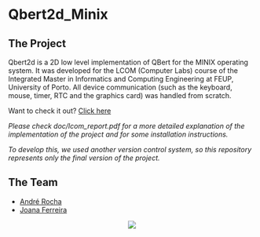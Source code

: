 # Qbert2d_Minix

## The Project


Qbert2d is a 2D low level implementation of QBert for the MINIX operating system. It was developed for the LCOM (Computer Labs) course of the Integrated Master in Informatics and Computing Engineering at FEUP, University of Porto.
All device communication (such as the keyboard, mouse, timer, RTC and the graphics card) was handled from scratch. 

Want to check it out? [Click here](https://youtu.be/8HIFKGhm0Ms)

*Please check doc/lcom_report.pdf for a more detailed explanation of the implementation of the project and for some installation instructions.*

*To develop this, we used another version control system, so this repository represents only the final version of the project.*

## The Team
* [André Rocha](https://github.com/andrefmrocha "andrefmrocha")
* [Joana Ferreira](https://github.com/joanaferreira0011 "joanaferreira0011")

<div style="text-align:center"><img src="https://i.imgur.com/u1eYrEC.png"></div>
